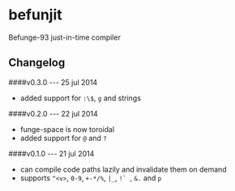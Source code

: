befunjit
========

Befunge-93 just-in-time compiler

Changelog
---------

####v0.3.0 --- 25 jul 2014
 + added support for `:\$`, `g` and strings

####v0.2.0 --- 22 jul 2014
 + funge-space is now toroidal
 + added support for `@` and `?`

####v0.1.0 --- 21 jul 2014
 + can compile code paths lazily and invalidate them on demand
 + supports `^<v>`, `0-9`, `+-*/%`, `|_`, ``!` ``, `&.` and `p`